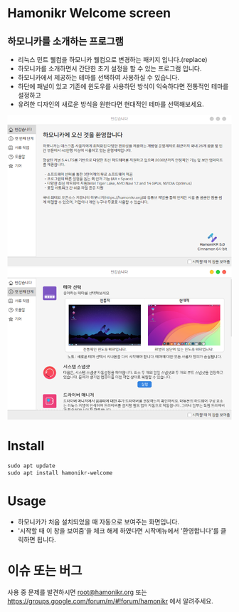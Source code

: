 # Hamonikr Welcome screen

## 하모니카를 소개하는 프로그램

 * 리눅스 민트 웰컴을 하모니카 웰컴으로 변경하는 패키지 입니다.(replace)
 * 하모니카를 소개하면서 간단한 초기 설정을 할 수 있는 프로그램 입니다.  
 * 하모니카에서 제공하는 테마를 선택하여 사용하실 수 있습니다.  
 * 하단에 패널이 있고 기존에 윈도우를 사용하던 방식이 익숙하다면 전통적인 테마를 설정하고  
 * 유려한 디자인의 새로운 방식을 원한다면 현대적인 테마를 선택해보세요.

![hamonikr-welcome](docs/img01.png)
![hamonikr-welcome](docs/img02.png)

# Install
```
sudo apt update
sudo apt install hamonikr-welcome
```

# Usage
 * 하모니카가 처음 설치되었을 때 자동으로 보여주는 화면입니다.
 * '시작할 때 이 창을 보여줌'을 체크 해제 하였다면 시작메뉴에서 '환영합니다'를 클릭하면 됩니다.

# 이슈 또는 버그
사용 중 문제를 발견하시면 root@hamonikr.org 또는 https://groups.google.com/forum/m/#!forum/hamonikr 에서 알려주세요.

